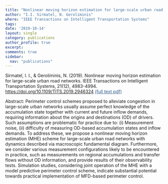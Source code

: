 ```yaml
---
title: "Nonlinear moving horizon estimation for large-scale urban road networks"
author: "I.I. Sirmatel, N. Geroliminis"
where: "IEEE Transactions on Intelligent Transportation Systems"
tags: 
date: '2019-10-14'
layout: single
category: publications
author_profile: true
excerpt:
comments: true
sidebar:
  nav: "publications"
---
```


Sirmatel, I. I., & Geroliminis, N. (2019). Nonlinear moving horizon estimation for large-scale urban road networks. IEEE Transactions on Intelligent Transportation Systems, 21(12), 4983-4994. https://doi.org/10.1109/TITS.2019.2946324 <a href="https://sirmatel.github.io/assets/files/sirmatel2019nonlinear.pdf" style="color: #2d5a8c; text-decoration:underline">(full text pdf)</a>

Abstract: Perimeter control schemes proposed to alleviate congestion in large-scale urban networks usually assume perfect knowledge of the accumulation state together with current and future inflow demands, requiring information about the origins and destinations (OD) of drivers. Such assumptions are problematic for practice due to: (i) Measurement noise, (ii) difficulty of measuring OD-based accumulation states and inflow demands. To address these, we propose a nonlinear moving horizon estimation (MHE) scheme for large-scale urban road networks with dynamics described via macroscopic fundamental diagram. Furthermore, we consider various measurement configurations likely to be encountered in practice, such as measurements on regional accumulations and transfer flows without OD information, and provide results of their observability tests. Simulation studies, considering joint operation of the MHE with a model predictive perimeter control scheme, indicate substantial potential towards practical implementation of MFD-based perimeter control.
